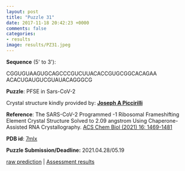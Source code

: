 ```yaml
---
layout: post
title: "Puzzle 31"
date: 2017-11-18 20:42:23 +0000
comments: false
categories: 
- results
image: results/PZ31.jpeg
---
```

**Sequence** (5' to 3'): 

CGGUGUAAGUGCAGCCCGUCUUACACCGUGCGGCACAGAA
ACACUGAUGUCGUAUACAGGGCG

**Puzzle**:
PFSE in Sars-CoV-2

Crystal structure kindly provided by: [**Joseph A Piccirilli**](https://piccirillilab.uchicago.edu/)

**Reference**:
The SARS-CoV-2 Programmed -1 Ribosomal Frameshifting Element Crystal Structure 
Solved to 2.09 angstrom Using Chaperone-Assisted RNA Crystallography.
[ACS Chem Biol (2021) 16: 1469-1481](https://www.ncbi.nlm.nih.gov/pubmed/?term=34328734)

**PDB id**: [7mlx](http://www.rcsb.org/pdb/explore/explore.do?structureId=7mlx) 

**Puzzle Submission/Deadline:** 2021.04.28/05.19

[raw prediction](https://github.com/rnapuzzles/rnapuzzles.github.io/tree/master/data/PZ31/pdb)    &#124;   [Assessment results](/table/2000/01/01/PZ31-3d/)
